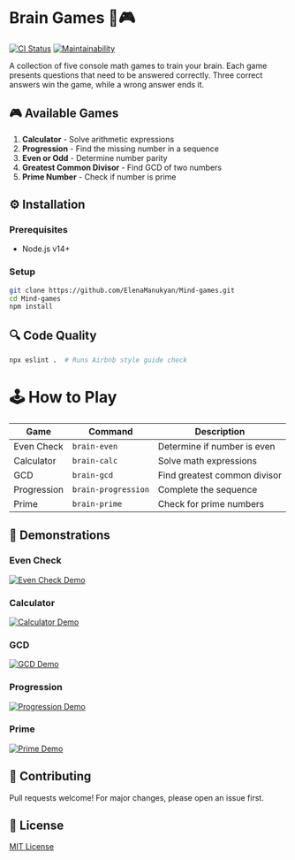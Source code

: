 # Brain Games 🧠🎮

[![CI Status](https://github.com/SierraMoiseevna/frontend-project-44/actions/workflows/hexlet-check.yml/badge.svg)](https://github.com/SierraMoiseevna/frontend-project-44/actions)
[![Maintainability](https://api.codeclimate.com/v1/badges/6af649e830b701eac8da/maintainability)](https://codeclimate.com/github/SierraMoiseevna/frontend-project-44/maintainability)

A collection of five console math games to train your brain. Each game presents questions that need to be answered correctly. Three correct answers win the game, while a wrong answer ends it.

## 🎮 Available Games

1. **Calculator** - Solve arithmetic expressions
2. **Progression** - Find the missing number in a sequence
3. **Even or Odd** - Determine number parity
4. **Greatest Common Divisor** - Find GCD of two numbers
5. **Prime Number** - Check if number is prime

## ⚙️ Installation

### Prerequisites
- Node.js v14+

### Setup
```bash
git clone https://github.com/ElenaManukyan/Mind-games.git
cd Mind-games
npm install
```
## 🔍 Code Quality

```bash
npx eslint .  # Runs Airbnb style guide check
```  
# 🕹️ How to Play

| Game          | Command            | Description                          |
|---------------|--------------------|--------------------------------------|
| Even Check    | `brain-even`       | Determine if number is even          |
| Calculator    | `brain-calc`       | Solve math expressions               |
| GCD           | `brain-gcd`        | Find greatest common divisor         |
| Progression   | `brain-progression`| Complete the sequence                |
| Prime         | `brain-prime`      | Check for prime numbers              |

## 🎥 Demonstrations

### Even Check
[![Even Check Demo](https://asciinema.org/a/635698.svg)](https://asciinema.org/a/635698)

### Calculator
[![Calculator Demo](https://asciinema.org/a/636163.svg)](https://asciinema.org/a/636163)

### GCD
[![GCD Demo](https://asciinema.org/a/636232.svg)](https://asciinema.org/a/636232)

### Progression
[![Progression Demo](https://asciinema.org/a/636250.svg)](https://asciinema.org/a/636250)

### Prime
[![Prime Demo](https://asciinema.org/a/0A1eVHAXCze9Y9ZcqNhMenLrH.svg)](https://asciinema.org/a/0A1eVHAXCze9Y9ZcqNhMenLrH)

## 🤝 Contributing

Pull requests welcome! For major changes, please open an issue first.

## 📜 License

[MIT License](LICENSE)
